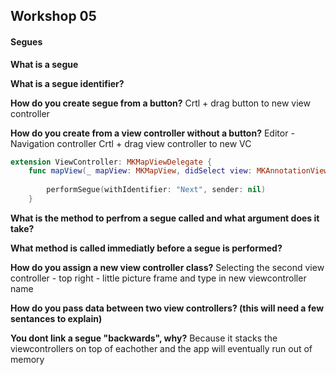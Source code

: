 ## Workshop 05

#### Segues

**What is a segue**

**What is a segue identifier?**

**How do you create segue from a button?**
Crtl + drag button to new view controller

**How do you create from a view controller without a button?**
Editor - Navigation controller
Crtl + drag view controller to new VC
``` swift
extension ViewController: MKMapViewDelegate {
    func mapView(_ mapView: MKMapView, didSelect view: MKAnnotationView) {
        
        performSegue(withIdentifier: "Next", sender: nil)
    }
```

**What is the method to perfrom a segue called and what argument does it take?**

**What method is called immediatly before a segue is performed?**

**How do you assign a new view controller class?**
Selecting the second view controller - top right - little picture frame and type in new viewcontroller name

**How do you pass data between two view controllers? (this will need a few sentances to explain)**

**You dont link a segue "backwards", why?**
Because it stacks the viewcontrollers on top of eachother and the app will eventually run out of memory
